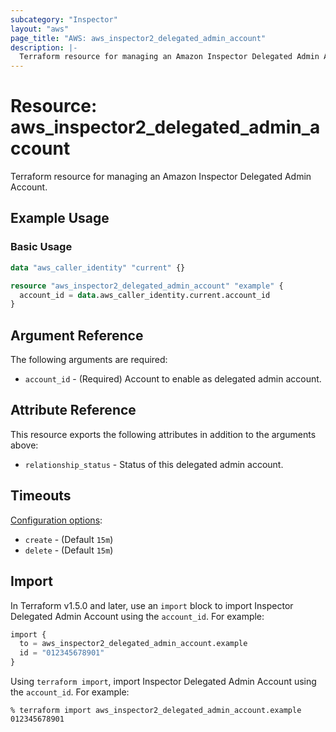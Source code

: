 ```yaml
---
subcategory: "Inspector"
layout: "aws"
page_title: "AWS: aws_inspector2_delegated_admin_account"
description: |-
  Terraform resource for managing an Amazon Inspector Delegated Admin Account.
---
```


# Resource: aws_inspector2_delegated_admin_account

Terraform resource for managing an Amazon Inspector Delegated Admin Account.

## Example Usage

### Basic Usage

```terraform
data "aws_caller_identity" "current" {}

resource "aws_inspector2_delegated_admin_account" "example" {
  account_id = data.aws_caller_identity.current.account_id
}
```

## Argument Reference

The following arguments are required:

* `account_id` - (Required) Account to enable as delegated admin account.

## Attribute Reference

This resource exports the following attributes in addition to the arguments above:

* `relationship_status` - Status of this delegated admin account.

## Timeouts

[Configuration options](https://developer.hashicorp.com/terraform/language/resources/syntax#operation-timeouts):

* `create` - (Default `15m`)
* `delete` - (Default `15m`)

## Import

In Terraform v1.5.0 and later, use an `import` block to import Inspector Delegated Admin Account using the `account_id`. For example:

```terraform
import {
  to = aws_inspector2_delegated_admin_account.example
  id = "012345678901"
}
```

Using `terraform import`, import Inspector Delegated Admin Account using the `account_id`. For example:

```console
% terraform import aws_inspector2_delegated_admin_account.example 012345678901
```
